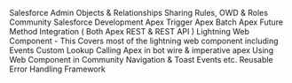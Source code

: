 Salesforce Admin
    Objects & Relationships
    Sharing Rules, OWD & Roles
    Community
Salesforce Development
    Apex Trigger
    Apex Batch Apex
    Future Method
    Integration ( Both Apex REST & REST API )
    Lightning Web Component - This Covers most of the lightning web component including
    Events
    Custom Lookup
    Calling Apex in bot wire & imperative apex
    Using Web Component in Community
    Navigation & Toast Events etc.
    Reusable Error Handling Framework